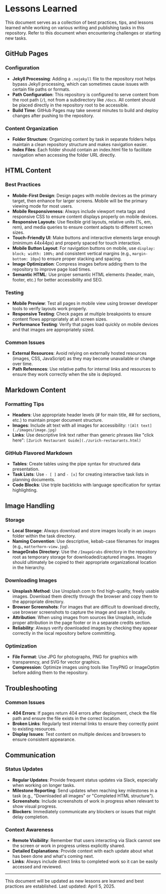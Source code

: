 # Lessons Learned

This document serves as a collection of best practices, tips, and lessons learned while working on various writing and publishing tasks in this repository. Refer to this document when encountering challenges or starting new tasks.

## GitHub Pages

### Configuration
- **Jekyll Processing**: Adding a `.nojekyll` file to the repository root helps bypass Jekyll processing, which can sometimes cause issues with certain file paths or formats.
- **Path Configuration**: This repository is configured to serve content from the root path (`/`), not from a subdirectory like `/docs`. All content should be placed directly in the repository root to be accessible.
- **Build Time**: GitHub Pages may take several minutes to build and deploy changes after pushing to the repository.

### Content Organization
- **Folder Structure**: Organizing content by task in separate folders helps maintain a clean repository structure and makes navigation easier.
- **Index Files**: Each folder should contain an index.html file to facilitate navigation when accessing the folder URL directly.

## HTML Content

### Best Practices
- **Mobile-First Design**: Design pages with mobile devices as the primary target, then enhance for larger screens. Mobile will be the primary viewing mode for most users.
- **Mobile Responsiveness**: Always include viewport meta tags and responsive CSS to ensure content displays properly on mobile devices.
- **Responsive Layouts**: Use flexible grid layouts, relative units (%, em, rem), and media queries to ensure content adapts to different screen sizes.
- **Touch-Friendly UI**: Make buttons and interactive elements large enough (minimum 44x44px) and properly spaced for touch interaction.
- **Mobile Button Layout**: For navigation buttons on mobile, use `display: block; width: 100%;` and consistent vertical margins (e.g., `margin-bottom: 10px`) to ensure proper stacking and spacing.
- **Image Optimization**: Compress images before adding them to the repository to improve page load times.
- **Semantic HTML**: Use proper semantic HTML elements (header, main, footer, etc.) for better accessibility and SEO.

### Testing
- **Mobile Preview**: Test all pages in mobile view using browser developer tools to verify layouts work properly.
- **Responsive Testing**: Check pages at multiple breakpoints to ensure content flows appropriately at all screen sizes.
- **Performance Testing**: Verify that pages load quickly on mobile devices and that images are appropriately sized.

### Common Issues
- **External Resources**: Avoid relying on externally hosted resources (images, CSS, JavaScript) as they may become unavailable or change over time.
- **Path References**: Use relative paths for internal links and resources to ensure they work correctly when the site is deployed.

## Markdown Content

### Formatting Tips
- **Headers**: Use appropriate header levels (# for main title, ## for sections, etc.) to maintain proper document structure.
- **Images**: Include alt text with all images for accessibility: `![Alt text](./images/image.jpg)`
- **Links**: Use descriptive link text rather than generic phrases like "click here": `[Zurich Restaurant Guide](./zurich-restaurants.html)`

### GitHub Flavored Markdown
- **Tables**: Create tables using the pipe syntax for structured data presentation.
- **Task Lists**: Use `- [ ]` and `- [x]` for creating interactive task lists in planning documents.
- **Code Blocks**: Use triple backticks with language specification for syntax highlighting.

## Image Handling

### Storage
- **Local Storage**: Always download and store images locally in an `images` folder within the task directory.
- **Naming Convention**: Use descriptive, kebab-case filenames for images (e.g., `matterhorn-view.jpg`).
- **ImageGrabs Directory**: Use the `/ImageGrabs` directory in the repository root as temporary storage for downloaded/captured images. Images should ultimately be copied to their appropriate organizational location in the hierarchy.

### Downloading Images
- **Unsplash Method**: Use Unsplash.com to find high-quality, freely usable images. Download them directly through the browser and copy them to the appropriate directory.
- **Browser Screenshots**: For images that are difficult to download directly, use browser screenshots to capture the image and save it locally.
- **Attribution**: When using images from sources like Unsplash, include proper attribution in the page footer or in a separate credits section.
- **Reliability**: Always verify downloaded images by checking they appear correctly in the local repository before committing.

### Optimization
- **File Format**: Use JPG for photographs, PNG for graphics with transparency, and SVG for vector graphics.
- **Compression**: Optimize images using tools like TinyPNG or ImageOptim before adding them to the repository.

## Troubleshooting

### Common Issues
- **404 Errors**: If pages return 404 errors after deployment, check the file path and ensure the file exists in the correct location.
- **Broken Links**: Regularly test internal links to ensure they correctly point to existing resources.
- **Display Issues**: Test content on multiple devices and browsers to ensure consistent appearance.

## Communication

### Status Updates
- **Regular Updates**: Provide frequent status updates via Slack, especially when working on longer tasks.
- **Milestone Reporting**: Send updates when reaching key milestones in a task (e.g., "Downloaded all images" or "Completed HTML structure").
- **Screenshots**: Include screenshots of work in progress when relevant to show visual progress.
- **Blockers**: Immediately communicate any blockers or issues that might delay completion.

### Context Awareness
- **Remote Visibility**: Remember that users interacting via Slack cannot see the screen or work in progress unless explicitly shared.
- **Detailed Explanations**: Provide context with each update about what has been done and what's coming next.
- **Links**: Always include direct links to completed work so it can be easily accessed and reviewed.

---

This document will be updated as new lessons are learned and best practices are established. Last updated: April 5, 2025.
